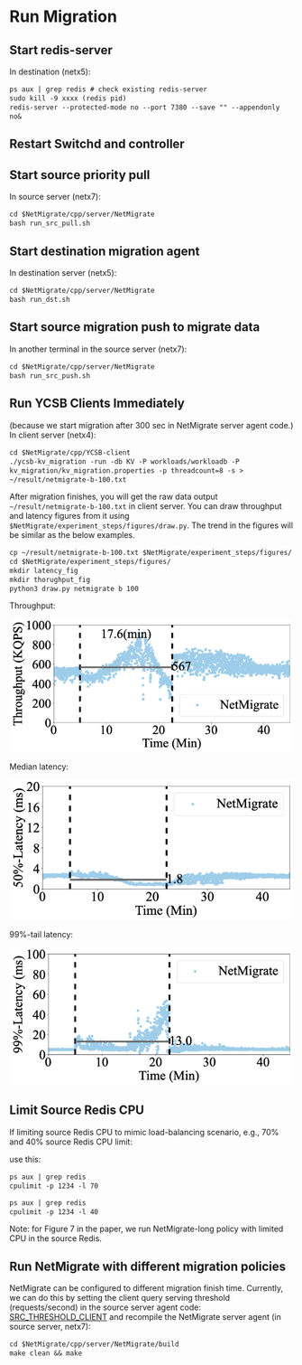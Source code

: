 # Run Migration  

## Start redis-server 
In destination (netx5):
```
ps aux | grep redis # check existing redis-server
sudo kill -9 xxxx (redis pid)
redis-server --protected-mode no --port 7380 --save "" --appendonly no&
```

## Restart Switchd and controller

## Start source priority pull 
In source server (netx7):
```
cd $NetMigrate/cpp/server/NetMigrate
bash run_src_pull.sh
```

## Start destination migration agent
In destination server (netx5):
```
cd $NetMigrate/cpp/server/NetMigrate
bash run_dst.sh
```

## Start source migration push to migrate data
In another terminal in the source server (netx7):
```
cd $NetMigrate/cpp/server/NetMigrate
bash run_src_push.sh
```

## Run YCSB Clients Immediately
(because we start migration after 300 sec in NetMigrate server agent code.)
In client server (netx4):
```
cd $NetMigrate/cpp/YCSB-client
./ycsb-kv_migration -run -db KV -P workloads/workloadb -P kv_migration/kv_migration.properties -p threadcount=8 -s > ~/result/netmigrate-b-100.txt
```

After migration finishes, you will get the raw data output ```~/result/netmigrate-b-100.txt``` in client server. You can draw throughput and latency figures from it using ```$NetMigrate/experiment_steps/figures/draw.py```. The trend in the figures will be similar as the below examples.
```
cp ~/result/netmigrate-b-100.txt $NetMigrate/experiment_steps/figures/
cd $NetMigrate/experiment_steps/figures/
mkdir latency_fig
mkdir thorughput_fig
python3 draw.py netmigrate b 100
```


Throughput:

<p align="center">
  <img src="./figures/netmigrate-b-100.png" width="500">
</p>

Median latency:

<p align="center">
  <img src="./figures/netmigrate-5-100-50.png" width="500">
</p>

99%-tail latency:

<p align="center">
  <img src="./figures/netmigrate-5-100-99.png" width="500">
</p>

## Limit Source Redis CPU
If limiting source Redis CPU to mimic load-balancing scenario, e.g., 70% and 40% source Redis CPU limit:

use this:
```
ps aux | grep redis
cpulimit -p 1234 -l 70
```

```
ps aux | grep redis
cpulimit -p 1234 -l 40
```
Note: for Figure 7 in the paper, we run NetMigrate-long policy with limited CPU in the source Redis.

## Run NetMigrate with different migration policies
NetMigrate can be configured to different migration finish time.
Currently, we can do this by setting the client query serving threshold (requests/second) in the source server agent code: [SRC_THRESHOLD_CLIENT](https://github.com/Froot-NetSys/NetMigrate/blob/main/cpp/server/NetMigrate/src/include/MigrationManager.h#L43) 
and recompile the NetMigrate server agent (in source server, netx7):
```
cd $NetMigrate/cpp/server/NetMigrate/build
make clean && make
```

